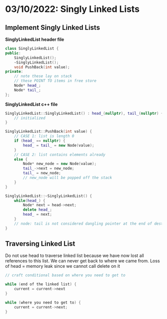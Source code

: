 # 03/10/2022: Singly Linked Lists

## Implement Singly Linked Lists

**SinglyLinkedList header file**
```cpp
class SinglyLinkedList {
public:
    SinglyLinkedList();
    ~SinglyLinkedList();
    void PushBack(int value);
private:
    // note these lay on stack
    // these POINT TO items in free store
    Node* head_;
    Node* tail_;
};
```

**SinglyLinkedList c++ file**
```cpp
SinglyLinkedList::SinglyLinkedList() : head_(nullptr), tail_(nullptr) {
    // initialized
}

SinglyLinkedList::PushBack(int value) {
    // CASE 1: list is length 0
    if (head_ == nullptr) {
        head_ = tail_ = new Node(value);
    }
    // CASE 2: list contains elements already
    else {
        Node* new_node = new Node(value);
        tail_->next = new_node;
        tail_ = new_node;
        // new_node will be popped off the stack
    }
}

SinglyLinkedList::~SinglyLinkedList() {
    while(head_) {
        Node* next = head->next;
        delete head_;
        head_ = next;
    }
    // node: tail is not considered dangling pointer at the end of destruction
}
```

## Traversing Linked List
Do not use head to traverse linked list because we have now lost all references to this list. We can never get back to where we came from. Loss of head = memory leak since we cannot call delete on it 

```cpp
// craft conditional based on where you need to get to

while (end of the linked list) {
    current = current->next
}

while (where you need to get to) {
    current = current->next;
}
```